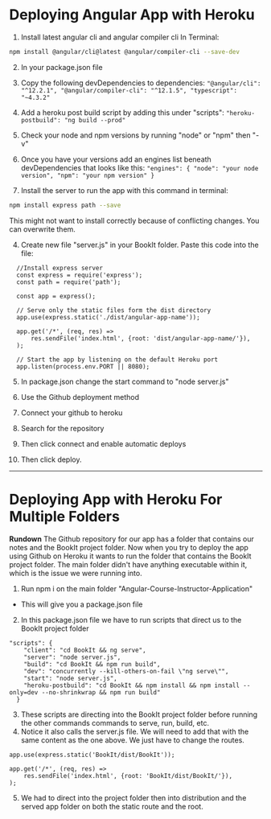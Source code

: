# Deploying Angular App with Heroku

1. Install latest angular cli and angular compiler cli
  In Terminal:
  ```zsh
  npm install @angular/cli@latest @angular/compiler-cli --save-dev
  ```

2. In your package.json file 
  1. Copy the following devDependencies to dependencies:
    ```
    "@angular/cli": "^12.2.1",
    "@angular/compiler-cli": "^12.1.5",
    "typescript": "~4.3.2"
    ```
  2. Add a heroku post build script by adding this under "scripts":
    ```
    "heroku-postbuild": "ng build --prod"
    ```
  3. Check your node and npm versions by running "node" or "npm" then "-v" 
  4. Once you have your versions add an engines list beneath devDependencies that looks like this:
    ```
    "engines": {
    "node": "your node version",
    "npm": "your npm version"
  }
    ```

3. Install the server to run the app with this command in terminal:
  ```zsh
  npm install express path --save
  ```
  This might not want to install correctly because of conflicting changes. You can overwrite them.

4. Create new file "server.js" in your BookIt folder. Paste this code into the file:
  ```
    //Install express server
    const express = require('express');
    const path = require('path');

    const app = express();

    // Serve only the static files form the dist directory
    app.use(express.static('./dist/angular-app-name'));

    app.get('/*', (req, res) =>
        res.sendFile('index.html', {root: 'dist/angular-app-name/'}),
    );

    // Start the app by listening on the default Heroku port
    app.listen(process.env.PORT || 8080);
  ```

5. In package.json change the start command to "node server.js"

6. Use the Github deployment method

7. Connect your github to heroku

8. Search for the repository

9. Then click connect and enable automatic deploys

10. Then click deploy.

<hr />

# Deploying App with Heroku For Multiple Folders

**Rundown**
The Github repository for our app has a folder that contains our notes and the BookIt project folder. Now when you try to deploy the app using Github on Heroku it wants to run the folder that contains the BookIt project folder. The main folder didn't have anything executable within it, which is the issue we were running into. 

1. Run npm i on the main folder "Angular-Course-Instructor-Application"
  - This will give you a package.json file
2. In this package.json file we have to run scripts that direct us to the BookIt project folder
```
"scripts": {
    "client": "cd BookIt && ng serve", 
    "server": "node server.js",
    "build": "cd BookIt && npm run build",
    "dev": "concurrently --kill-others-on-fail \"ng serve\"",
    "start": "node server.js",
    "heroku-postbuild": "cd BookIt && npm install && npm install --only=dev --no-shrinkwrap && npm run build"
  }
```
3. These scripts are directing into the BookIt project folder before running the other commands commands to serve, run, build, etc.
4. Notice it also calls the server.js file. We will need to add that with the same content as the one above. We just have to change the routes.
```
app.use(express.static('BookIt/dist/BookIt'));

app.get('/*', (req, res) =>
    res.sendFile('index.html', {root: 'BookIt/dist/BookIt/'}),
);
```
5. We had to direct into the project folder then into distribution and the served app folder on both the static route and the root.